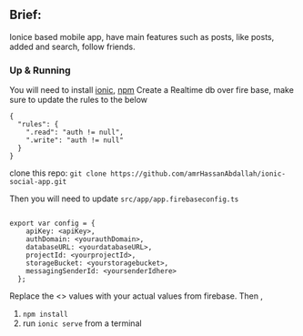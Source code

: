 ## Brief:
Ionice based mobile app, have main features such as posts, like posts, added and search, follow friends.



### Up & Running
You will need to install [ionic](https://ionicframework.com/docs/v3/intro/installation/), [npm](https://www.digitalocean.com/community/tutorials/how-to-install-node-js-on-ubuntu-18-04)
Create a Realtime db over fire base, make sure to update the rules to the below
```
{
  "rules": {
    ".read": "auth != null",
    ".write": "auth != null"
  }
}
```
clone this repo: `git clone https://github.com/amrHassanAbdallah/ionic-social-app.git`

Then you will need to update `src/app/app.firebaseconfig.ts`
```

export var config = {
    apiKey: <apiKey>,
    authDomain: <yourauthDomain>,
    databaseURL: <yourdatabaseURL>,
    projectId: <yourprojectId>,
    storageBucket: <yourstoragebucket>,
    messagingSenderId: <yoursenderIdhere>
  };

```
Replace the <> values with your actual values from firebase.
Then ,
1. `npm install`
1. run `ionic serve` from a terminal

